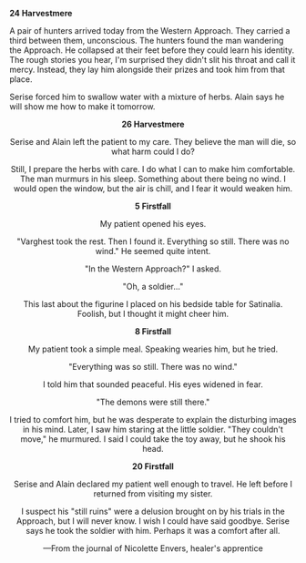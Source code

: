 <b> 24 Harvestmere </b>

A pair of hunters arrived today from the Western Approach. They carried a third between them, unconscious. The hunters found the man wandering the Approach. He collapsed at their feet before they could learn his identity. The rough stories you hear, I'm surprised they didn't slit his throat and call it mercy. Instead, they lay him alongside their prizes and took him from that place.

Serise forced him to swallow water with a mixture of herbs. Alain says he will show me how to make it tomorrow.
<center>

<b> 26 Harvestmere </b>

Serise and Alain left the patient to my care. They believe the man will die, so what harm could I do?

Still, I prepare the herbs with care. I do what I can to make him comfortable. The man murmurs in his sleep. Something about there being no wind. I would open the window, but the air is chill, and I fear it would weaken him.
<center>

<b> 5 Firstfall </b>

My patient opened his eyes.

"Varghest took the rest. Then I found it. Everything so still. There was no wind." He seemed quite intent.

"In the Western Approach?" I asked.

"Oh, a soldier..."

This last about the figurine I placed on his bedside table for Satinalia. Foolish, but I thought it might cheer him.
<center>

<b> 8 Firstfall </b>

My patient took a simple meal. Speaking wearies him, but he tried.

"Everything was so still. There was no wind."

I told him that sounded peaceful. His eyes widened in fear.

"The demons were still there."

I tried to comfort him, but he was desperate to explain the disturbing images in his mind. Later, I saw him staring at the little soldier. "They couldn't move," he murmured. I said I could take the toy away, but he shook his head.
<center>

<b> 20 Firstfall </b>

Serise and Alain declared my patient well enough to travel. He left before I returned from visiting my sister.

I suspect his "still ruins" were a delusion brought on by his trials in the Approach, but I will never know. I wish I could have said goodbye. Serise says he took the soldier with him. Perhaps it was a comfort after all.

—From the journal of Nicolette Envers, healer's apprentice
